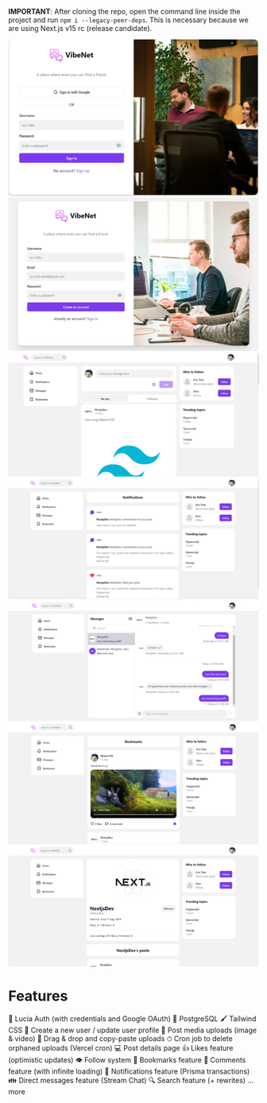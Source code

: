 **IMPORTANT**: After cloning the repo, open the command line inside the project and run `npm i --legacy-peer-deps`. This is necessary because we are using Next.js v15 rc (release candidate).

![sigin-in](image.png)
![sign-up](image-1.png)
![home](image-2.png)
![notifications](image-3.png)
![messages](image-4.png)
![bookmarks](image-5.png)
![profile](image-6.png)

# Features

🔐 Lucia Auth (with credentials and Google OAuth)
💾 PostgreSQL
🖌️ Tailwind CSS
👦 Create a new user / update user profile
📸 Post media uploads (image & video)
🤏 Drag & drop and copy-paste uploads
⏱ Cron job to delete orphaned uploads (Vercel cron)
💻 Post details page
👍 Likes feature (optimistic updates)
👁 Follow system
📒 Bookmarks feature
💬 Comments feature (with infinite loading)
🔔 Notifications feature (Prisma transactions)
👪 Direct messages feature (Stream Chat)
🔍 Search feature (+ rewrites)
... more
